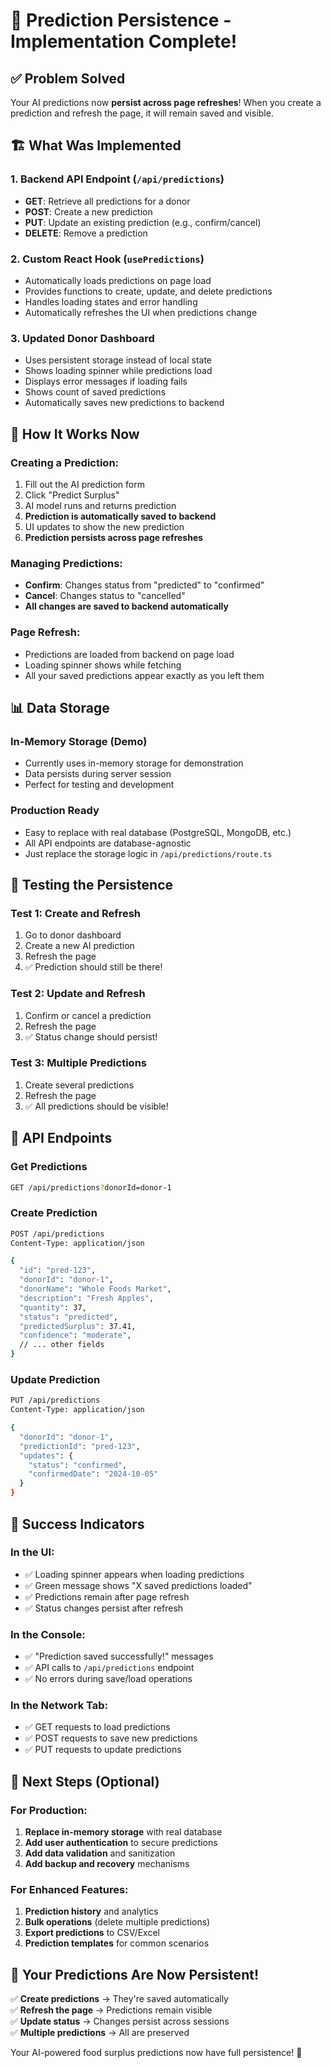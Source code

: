 # 🔄 Prediction Persistence - Implementation Complete!

## ✅ **Problem Solved**

Your AI predictions now **persist across page refreshes**! When you create a prediction and refresh the page, it will remain saved and visible.

## 🏗️ **What Was Implemented**

### 1. **Backend API Endpoint** (`/api/predictions`)
- **GET**: Retrieve all predictions for a donor
- **POST**: Create a new prediction
- **PUT**: Update an existing prediction (e.g., confirm/cancel)
- **DELETE**: Remove a prediction

### 2. **Custom React Hook** (`usePredictions`)
- Automatically loads predictions on page load
- Provides functions to create, update, and delete predictions
- Handles loading states and error handling
- Automatically refreshes the UI when predictions change

### 3. **Updated Donor Dashboard**
- Uses persistent storage instead of local state
- Shows loading spinner while predictions load
- Displays error messages if loading fails
- Shows count of saved predictions
- Automatically saves new predictions to backend

## 🎯 **How It Works Now**

### **Creating a Prediction:**
1. Fill out the AI prediction form
2. Click "Predict Surplus"
3. AI model runs and returns prediction
4. **Prediction is automatically saved to backend**
5. UI updates to show the new prediction
6. **Prediction persists across page refreshes**

### **Managing Predictions:**
- **Confirm**: Changes status from "predicted" to "confirmed"
- **Cancel**: Changes status to "cancelled"
- **All changes are saved to backend automatically**

### **Page Refresh:**
- Predictions are loaded from backend on page load
- Loading spinner shows while fetching
- All your saved predictions appear exactly as you left them

## 📊 **Data Storage**

### **In-Memory Storage (Demo)**
- Currently uses in-memory storage for demonstration
- Data persists during server session
- Perfect for testing and development

### **Production Ready**
- Easy to replace with real database (PostgreSQL, MongoDB, etc.)
- All API endpoints are database-agnostic
- Just replace the storage logic in `/api/predictions/route.ts`

## 🧪 **Testing the Persistence**

### **Test 1: Create and Refresh**
1. Go to donor dashboard
2. Create a new AI prediction
3. Refresh the page
4. ✅ Prediction should still be there!

### **Test 2: Update and Refresh**
1. Confirm or cancel a prediction
2. Refresh the page
3. ✅ Status change should persist!

### **Test 3: Multiple Predictions**
1. Create several predictions
2. Refresh the page
3. ✅ All predictions should be visible!

## 🔧 **API Endpoints**

### **Get Predictions**
```bash
GET /api/predictions?donorId=donor-1
```

### **Create Prediction**
```bash
POST /api/predictions
Content-Type: application/json

{
  "id": "pred-123",
  "donorId": "donor-1",
  "donorName": "Whole Foods Market",
  "description": "Fresh Apples",
  "quantity": 37,
  "status": "predicted",
  "predictedSurplus": 37.41,
  "confidence": "moderate",
  // ... other fields
}
```

### **Update Prediction**
```bash
PUT /api/predictions
Content-Type: application/json

{
  "donorId": "donor-1",
  "predictionId": "pred-123",
  "updates": {
    "status": "confirmed",
    "confirmedDate": "2024-10-05"
  }
}
```

## 🎉 **Success Indicators**

### **In the UI:**
- ✅ Loading spinner appears when loading predictions
- ✅ Green message shows "X saved predictions loaded"
- ✅ Predictions remain after page refresh
- ✅ Status changes persist after refresh

### **In the Console:**
- ✅ "Prediction saved successfully!" messages
- ✅ API calls to `/api/predictions` endpoint
- ✅ No errors during save/load operations

### **In the Network Tab:**
- ✅ GET requests to load predictions
- ✅ POST requests to save new predictions
- ✅ PUT requests to update predictions

## 🚀 **Next Steps (Optional)**

### **For Production:**
1. **Replace in-memory storage** with real database
2. **Add user authentication** to secure predictions
3. **Add data validation** and sanitization
4. **Add backup and recovery** mechanisms

### **For Enhanced Features:**
1. **Prediction history** and analytics
2. **Bulk operations** (delete multiple predictions)
3. **Export predictions** to CSV/Excel
4. **Prediction templates** for common scenarios

## 🎯 **Your Predictions Are Now Persistent!**

✅ **Create predictions** → They're saved automatically  
✅ **Refresh the page** → Predictions remain visible  
✅ **Update status** → Changes persist across sessions  
✅ **Multiple predictions** → All are preserved  

Your AI-powered food surplus predictions now have full persistence! 🎉
